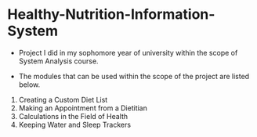 # Healthy-Nutrition-Information-System

- Project I did in my sophomore year of university within the scope of System Analysis course.

- The modules that can be used within the scope of the project are listed below.
1.  Creating a Custom Diet List
2.  Making an Appointment from a Dietitian
3.  Calculations in the Field of Health
4.  Keeping Water and Sleep Trackers
